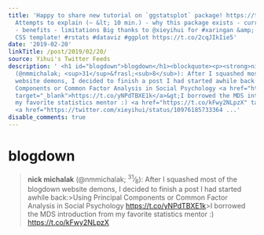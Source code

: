 ```yaml
---
title: 'Happy to share new tutorial on `ggstatsplot` package! https://t.co/QwgL1w5bvi
  Attempts to explain (~ &lt; 10 min.) - why this package exists - current functionality
  - benefits - limitations Big thanks to @xieyihui for #xaringan &amp; @grrrck for
  CSS template! #rstats #dataviz #ggplot https://t.co/2cqJIkIie5'
date: '2019-02-20'
linkTitle: /post/2019/02/20/
source: Yihui's Twitter Feeds
description: ' <h1 id="blogdown">blogdown</h1><blockquote><p><strong>nick michalak</strong>
  (@nmmichalak; <sup>31</sup>&frasl;<sub>8</sub>): After I squashed most of the blogdown
  website demons, I decided to finish a post I had started awhile back:&gt;Using Principal
  Components or Common Factor Analysis in Social Psychology <a href="https://t.co/yNPdTBXE1k"
  target="_blank">https://t.co/yNPdTBXE1k</a>&gt;I borrowed the MDS introduction from
  my favorite statistics mentor :) <a href="https://t.co/kFwy2NLpzX" target="_blank">https://t.co/kFwy2NLpzX</a>
  <a href="https://twitter.com/xieyihui/status/10976185733364 ...'
disable_comments: true
---
```

 <h1 id="blogdown">blogdown</h1><blockquote><p><strong>nick michalak</strong> (@nmmichalak; <sup>31</sup>&frasl;<sub>8</sub>): After I squashed most of the blogdown website demons, I decided to finish a post I had started awhile back:&gt;Using Principal Components or Common Factor Analysis in Social Psychology <a href="https://t.co/yNPdTBXE1k" target="_blank">https://t.co/yNPdTBXE1k</a>&gt;I borrowed the MDS introduction from my favorite statistics mentor :) <a href="https://t.co/kFwy2NLpzX" target="_blank">https://t.co/kFwy2NLpzX</a> <a href="https://twitter.com/xieyihui/status/10976185733364 ...